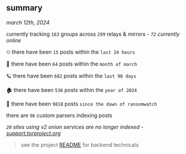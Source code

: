 
## summary
_march 12th, 2024_

currently tracking `163` groups across `299` relays & mirrors - _`72` currently online_

⏲ there have been `15` posts within the `last 24 hours`

🦈 there have been `64` posts within the `month of march`

🪐 there have been `682` posts within the `last 90 days`

🏚 there have been `536` posts within the `year of 2024`

🦕 there have been `9818` posts `since the dawn of ransomwatch`

there are `96` custom parsers indexing posts

_`20` sites using v2 onion services are no longer indexed - [support.torproject.org](https://support.torproject.org/onionservices/v2-deprecation/)_

> see the project [README](https://github.com/joshhighet/ransomwatch#ransomwatch--) for backend technicals
